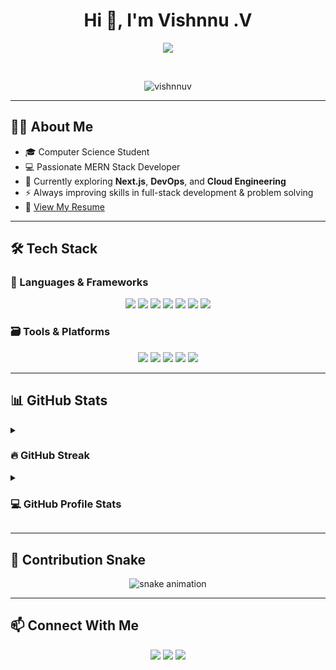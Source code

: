 <h1 align="center">Hi 👋, I'm Vishnnu .V</h1>

<p align="center">
  <a href="https://github.com/DenverCoder1/readme-typing-svg">
    <img src="https://readme-typing-svg.herokuapp.com?font=Fira+Code&color=%2338BDAE&size=25&center=true&vCenter=true&width=600&height=100&lines=MERN+Stack+Developer;Open+Source+Contributor;Tech+Enthusiast;Always+Learning+Something+New" />
  </a>
</p>

<br>

<p align="center">
  <img src="https://komarev.com/ghpvc/?username=vishnnuv&label=Profile%20views&color=0e75b6&style=plastic" alt="vishnnuv" />
</p>

---

## 👨‍💻 About Me

- 🎓 Computer Science Student  
- 💻 Passionate MERN Stack Developer  
- 🌱 Currently exploring **Next.js**, **DevOps**, and **Cloud Engineering**  
- ⚡ Always improving skills in full-stack development & problem solving  
- 📄 [View My Resume](https://drive.google.com/file/d/1tulH6u9ME0Go3QHuhTx507KHFF4epJEO/view)

---

## 🛠️ Tech Stack

### 🚀 Languages & Frameworks
<p align="center">
  <img src="https://img.shields.io/badge/C++-00599C.svg?style=plastic&logo=c%2B%2B&logoColor=white" />
  <img src="https://img.shields.io/badge/JavaScript-F7DF1E.svg?style=plastic&logo=javascript&logoColor=black" />
  <img src="https://img.shields.io/badge/Python-14354C.svg?style=plastic&logo=python&logoColor=white" />
  <img src="https://img.shields.io/badge/Node.js-339933.svg?style=plastic&logo=node.js&logoColor=white" />
  <img src="https://img.shields.io/badge/Express.js-000000.svg?style=plastic&logo=express&logoColor=white" />
  <img src="https://img.shields.io/badge/React-61DAFB.svg?style=plastic&logo=react&logoColor=black" />
  <img src="https://img.shields.io/badge/Tailwind_CSS-38B2AC.svg?style=plastic&logo=tailwind-css&logoColor=white" />
</p>

### 🗃️ Tools & Platforms
<p align="center">
  <img src="https://img.shields.io/badge/MongoDB-47A248.svg?style=plastic&logo=mongodb&logoColor=white" />
  <img src="https://img.shields.io/badge/Git-F05032.svg?style=plastic&logo=git&logoColor=white" />
  <img src="https://img.shields.io/badge/GitHub-181717.svg?style=plastic&logo=github&logoColor=white" />
  <img src="https://img.shields.io/badge/Vercel-000000.svg?style=plastic&logo=vercel&logoColor=white" />
  <img src="https://img.shields.io/badge/Visual_Studio_Code-007ACC.svg?style=plastic&logo=visual-studio-code&logoColor=white" />
</p>

---

## 📊 GitHub Stats

<details>
  <summary><h3>🔥 GitHub Streak</h3></summary>
  <p align="center">
    <img src="https://github-readme-streak-stats.herokuapp.com/?user=vishnnuv&theme=tokyonight_duo" alt="streak-stats" />
  </p>
</details>

<details>
  <summary><h3>💻 GitHub Profile Stats</h3></summary>
  <p align="center">
    <img src="https://github-readme-stats.vercel.app/api?username=vishnnuv&show_icons=true&theme=tokyonight&count_private=true" height="200" />
    <img src="https://github-readme-stats.vercel.app/api/top-langs/?username=vishnnuv&layout=compact&theme=tokyonight" height="200" />
  </p>
</details>

---

## 🐍 Contribution Snake

<p align="center">
  <img src="https://github.com/vishnnuv/vishnnuv/blob/output/github-contribution-grid-snake.svg" alt="snake animation" />
</p>


---

## 📫 Connect With Me

<p align="center">
  <a href="mailto:vishnnuv@example.com"><img src="https://img.shields.io/badge/Gmail-D14836?style=plastic&logo=gmail&logoColor=white" /></a>
  <a href="https://www.linkedin.com/in/vishnnuv/"><img src="https://img.shields.io/badge/LinkedIn-0A66C2?style=plastic&logo=linkedin&logoColor=white" /></a>
  <a href="https://github.com/vishnnuv"><img src="https://img.shields.io/badge/GitHub-181717?style=plastic&logo=github&logoColor=white" /></a>
</p>
